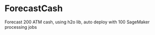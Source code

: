 # ForecastCash
Forecast 200 ATM cash, using h2o lib, auto deploy with 100 SageMaker processing jobs
